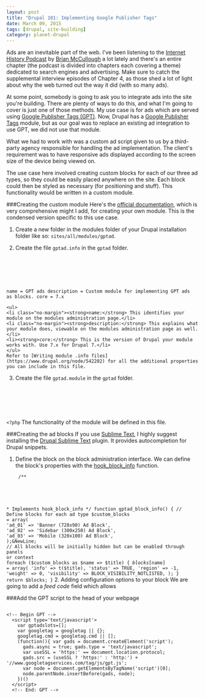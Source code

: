 ```yaml
---
layout: post
title: "Drupal 101: Implementing Google Publisher Tags"
date: March 09, 2015
tags: [drupal, site-building]
category: planet-drupal
---
```

Ads are an inevitable part of the web. I've been listening to the [Internet History Podcast](http://www.internethistorypodcast.com/) by [Brian McCullough](https://twitter.com/brianmcc) a lot lately and there's an entire chapter (the podcast is divided into chapters each covering a theme) dedicated to search engines and advertising. Make sure to catch the supplemental interview episodes of Chapter 4, as those shed a lot of light about why the web turned out the way it did (with so many ads). 

At some point, somebody is going to ask you to integrate ads into the site you're building. There are plenty of ways to do this, and what I'm going to cover is just one of those methods. My use case is for ads which are served using [Google Publisher Tags (GPT)](https://support.google.com/dfp_sb/answer/1649768?hl=en&ref_topic=4409239). Now, Drupal has a [Google Publisher Tags](https://www.drupal.org/project/gpt) module, but as our goal was to replace an existing ad integration to use GPT, we did not use that module.

What we had to work with was a custom ad script given to us by a third-party agency responsible for handling the ad implementation. The client's requirement was to have responsive ads displayed according to the screen size of the device being viewed on.

The use case here involved creating custom blocks for each of our three ad types, so they could be easily placed anywhere on the site. Each block could then be styled as necessary (for positioning and stuff). This functionality would be written in a custom module.



###Creating the custom module
Here's the [official documentation](https://www.drupal.org/node/1074360), which is very comprehensive might I add, for creating your own module. This is the condensed version specific to this use case.

1. Create a new folder in the modules folder of your Drupal installation folder like so: <code class="language-bash">sites/all/modules/gptad</code>.
2. <p class="no-margin">Create the file <code class="language-bash">gptad.info</code> in the <code class="language-bash">gptad</code> folder.</p>  
    <pre><code class="language-clike">
name = GPT ads
description = Custom module for implementing GPT ads as blocks.
core = 7.x</code></pre>

    <ul>
    <li class="no-margin"><strong>name:</strong> This identifies your module on the modules administration page.</li>
    <li class="no-margin"><strong>description:</strong> This explains what your module does, viewable on the modules administration page as well.</li>
    <li><strong>core:</strong> This is the version of Drupal your module works with. Use 7.x for Drupal 7.</li>
    </ul>
    Refer to [Writing module .info files](https://www.drupal.org/node/542202) for all the additional properties you can include in this file. 
3. <p class="no-margin">Create the file <code class="language-bash">gptad.module</code> in the <code class="language-bash">gptad</code> folder.</p>
    <pre><code class="language-php">
&lt;?php</code></pre>
    The functionality of the module will be defined in this file.

###Creating the ad blocks
If you use [Sublime Text](http://www.sublimetext.com/), I highly suggest installing the [Drupal Sublime Text](https://github.com/robballou/drupal-sublimetext) plugin. It provides autocompletion for Drupal snippets.

1. Define the block on the block administration interface.
    We can define the block's properties with the [hook_block_info](https://api.drupal.org/api/drupal/modules%21block%21block.api.php/function/hook_block_info/7) function.
    <pre><code class="language-php"> /**
 &ast;  Implements hook_block_info
 */
function gptad_block_info() {
  // Define blocks for each ad type
  $custom_blocks = array(
      'ad_01' => 'Banner (728x90) Ad Block',
      'ad_02' => 'Sidebar (300x250) Ad Block',
      'ad_03' => 'Mobile (320x100) Ad Block',
  );&NewLine;
  // All blocks will be initially hidden but can be enabled through panels or context
  foreach ($custom_blocks as $name => $title) {
       $blocks[$name] = array(
         'info' => t($title),
         'status' => TRUE,
         'region' => -1,
         'weight' => 0,
         'visibility' => BLOCK_VISIBILITY_NOTLISTED,
       );
  }
  return $blocks;
}</code></pre>
2. Adding configuration options to your block
    We are going to add a *feed code* field which allows



###Add the GPT script to the head of your webpage

<pre><code class="language-javascript">
&lt;!-- Begin GPT --&gt;
  &lt;script type='text/javascript'&gt;
    var gptadslots=[];
    var googletag = googletag || {};
    googletag.cmd = googletag.cmd || [];
    (function(){ var gads = document.createElement('script');
      gads.async = true; gads.type = 'text/javascript';
      var useSSL = 'https:' == document.location.protocol;
      gads.src = (useSSL ? 'https:' : 'http:') + '//www.googletagservices.com/tag/js/gpt.js';
      var node = document.getElementsByTagName('script')[0];
      node.parentNode.insertBefore(gads, node);
    })()
  &lt;/script&gt;
  &lt;!-- End: GPT --&gt;</code></pre>
